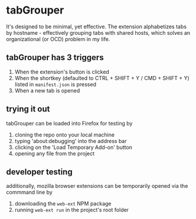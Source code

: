# tabGrouper
It's designed to be minimal, yet effective.  The extension alphabetizes tabs by hostname - effectively grouping tabs with shared hosts, which solves an organizational (or OCD) problem in my life.

## tabGrouper has 3 triggers
1. When the extension's button is clicked
2. When the shortkey (defaulted to CTRL + SHIFT + Y / CMD + SHIFT + Y) listed in ```manifest.json``` is pressed
3. When a new tab is opened

## trying it out
tabGrouper can be loaded into Firefox for testing by 
1. cloning the repo onto your local machine
2. typing 'about:debugging' into the address bar
3. clicking on the 'Load Temporary Add-on' button
4. opening any file from the project

## developer testing
additionally, mozilla browser extensions can be temporarily opened via the commmand line by
1. downloading the ```web-ext``` NPM package
2. running ```web-ext run``` in the project's root folder